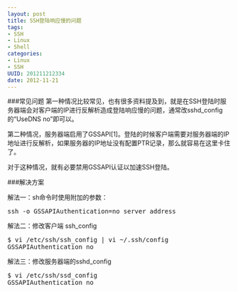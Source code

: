 ```yaml
---
layout: post
title: SSH登陆响应慢的问题
tags: 
- SSH
- Linux
- Shell
categories:
- Linux
- SSH
UUID: 201211212334
date: 2012-11-21
---
```


###常见问题
第一种情况比较常见，也有很多资料提及到，就是在SSH登陆时服务器端会对客户端的IP进行反解析造成登陆响应慢的问题，通常改sshd_config的“UseDNS no”即可以。

第二种情况，服务器端启用了GSSAPI[1]。登陆的时候客户端需要对服务器端的IP地址进行反解析，如果服务器的IP地址没有配置PTR记录，那么就容易在这里卡住了。

对于这种情况，就有必要禁用GSSAPI认证以加速SSH登陆。

###解决方案

解法一：sh命令时使用附加的参数：
<pre id="bash">
ssh -o GSSAPIAuthentication=no server_address
</pre>

解法二：修改客户端 ssh_config
<pre id="bash">
$ vi /etc/ssh/ssh_config | vi ~/.ssh/config
GSSAPIAuthentication no
</pre>

解法三：修改服务器端的sshd_config
<pre id="bash">
$ vi /etc/ssh/ssd_config
GSSAPIAuthentication no
</pre>
